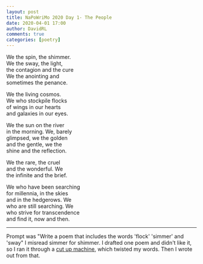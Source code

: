 ```yaml
---  
layout: post  
title: NaPoWriMo 2020 Day 1- The People  
date: 2020-04-01 17:00  
author: DavidRL  
comments: true  
categories: [poetry]  
---  
```

We the spin, the shimmer.  
We the sway, the light,  
the contagion and the cure  
We the anointing and  
sometimes the penance.  

We the living cosmos.  
We who stockpile flocks  
of wings in our hearts  
and galaxies in our eyes.  

We the sun on the river  
in the morning. We, barely  
glimpsed, we the golden  
and the gentle, we the  
shine and the reflection.  

We the rare, the cruel  
and the wonderful. We  
the infinite and the brief.  

We who have been searching  
for millennia, in the skies  
and in the hedgerows. We  
who are still searching. We  
who strive for transcendence  
and find it, now and then.  

***  

Prompt was "Write a poem that includes the words 'flock' 'simmer' and 'sway" I misread simmer for shimmer. I drafted one poem and didn't like it, so I ran it through a <a href="http://www.languageisavirus.com/cutupmachine.php">cut up machine</a>, which twisted my words. Then I wrote out from that.  
